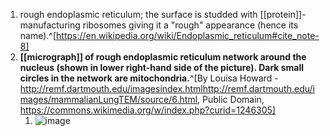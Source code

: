 1. rough endoplasmic reticulum; the surface is studded with [[protein]]-manufacturing ribosomes giving it a "rough" appearance (hence its name).^[https://en.wikipedia.org/wiki/Endoplasmic_reticulum#cite_note-8]
2. **[[micrograph]] of rough endoplasmic reticulum network around the nucleus (shown in lower right-hand side of the picture). Dark small circles in the network are mitochondria.**^[By Louisa Howard - http://remf.dartmouth.edu/imagesindex.htmlhttp://remf.dartmouth.edu/images/mammalianLungTEM/source/6.html, Public Domain, https://commons.wikimedia.org/w/index.php?curid=1246305]
	1. ![image](https://upload.wikimedia.org/wikipedia/commons/c/c2/Clara_cell_lung_-_TEM.jpg)